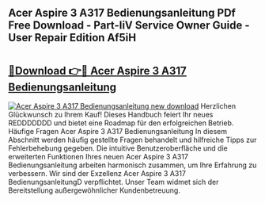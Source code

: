 ## Acer Aspire 3 A317 Bedienungsanleitung PDf Free Download - Part-IiV Service Owner Guide - User Repair Edition Af5iH

# <h2><a href="http://df0841l.blite.top/?on=Acer+Aspire+3+A317+Bedienungsanleitung">🔗Download 👉🔴 Acer Aspire 3 A317 Bedienungsanleitung</a></h2>

[![Acer Aspire 3 A317 Bedienungsanleitung new download](https://i.imgur.com/lujVjoI.png)](http://df0841l.blite.top/?on=Acer+Aspire+3+A317+Bedienungsanleitung)
Herzlichen Glückwunsch zu Ihrem Kauf! Dieses Handbuch feiert Ihr neues REDDDDDDD und bietet eine Roadmap für den erfolgreichen Betrieb. Häufige Fragen Acer Aspire 3 A317 Bedienungsanleitung In diesem Abschnitt werden häufig gestellte Fragen behandelt und hilfreiche Tipps zur Fehlerbehebung gegeben. Die intuitive Benutzeroberfläche und die erweiterten Funktionen Ihres neuen Acer Aspire 3 A317 Bedienungsanleitung arbeiten harmonisch zusammen, um Ihre Erfahrung zu verbessern. Wir sind der Exzellenz Acer Aspire 3 A317 BedienungsanleitungD verpflichtet. Unser Team widmet sich der Bereitstellung außergewöhnlicher Kundenbetreuung.
